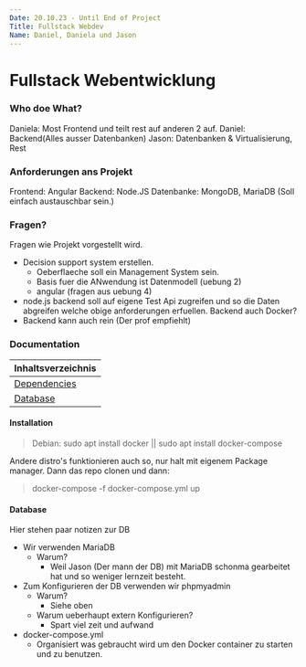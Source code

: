 ```yaml
---
Date: 20.10.23 - Until End of Project
Title: Fullstack Webdev
Name: Daniel, Daniela und Jason
---
```



# **Fullstack Webentwicklung**


### Who doe What?
Daniela: Most Frontend und teilt rest auf anderen 2 auf.
Daniel: Backend(Alles ausser Datenbanken)
Jason: Datenbanken & Virtualisierung, Rest 


### Anforderungen ans Projekt
Frontend: Angular 
Backend: Node.JS
Datenbanke: MongoDB, MariaDB (Soll einfach austauschbar sein.)


### Fragen? 
Fragen wie Projekt vorgestellt wird.
- Decision support system erstellen.
    - Oeberflaeche soll ein Management System sein.
    - Basis fuer die ANwendung ist Datenmodell (uebung 2)
    - angular (fragen aus uebung 4)
- node.js backend soll auf eigene Test Api zugreifen und so die Daten abgreifen welche obige anforderungen erfuellen. 
Backend auch Docker? 
- Backend kann auch rein (Der prof empfiehlt) 
    
    
### Documentation


| Inhaltsverzeichnis | 
| -------- | 
| [Dependencies](#Dependencies)|
| [Database](#Database)|


#### Installation


> Debian: sudo apt install docker || sudo apt install docker-compose

Andere distro's funktionieren auch so, nur halt mit eigenem Package manager.
Dann das repo clonen und dann:

> docker-compose -f docker-compose.yml up

#### Database
Hier stehen paar notizen zur DB
- Wir verwenden MariaDB
    - Warum?
        - Weil Jason (Der mann der DB) mit MariaDB schonma gearbeitet hat und so weniger lernzeit besteht.
- Zum Konfigurieren der DB verwenden wir phpmyadmin
    - Warum?
        - Siehe oben
    - Warum ueberhaupt extern Konfigurieren?
        - Spart viel zeit und aufwand
- docker-compose.yml 
    - Organisiert was gebraucht wird um den Docker container zu starten und zu benutzen.
